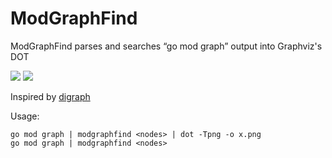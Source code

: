 # ModGraphFind
ModGraphFind parses and searches “go mod graph” output into Graphviz's DOT 

<p>
    <a href="https://github.com/mobanhawi/modgraphfind/actions/workflows/go.yml"><img src="https://github.com/mobanhawi/modgraphfind/actions/workflows/go.yml/badge.svg"></a>
    <a href="https://github.com/mobanhawi/modgraphfind/actions/workflows/go.yml"><img src="https://github.com/mobanhawi/modgraphfind/wiki/coverage.svg"></a>
</p>

Inspired by [digraph](golang.org/x/tools/cmd/digraph)


Usage:

    go mod graph | modgraphfind <nodes> | dot -Tpng -o x.png
    go mod graph | modgraphfind <nodes>
